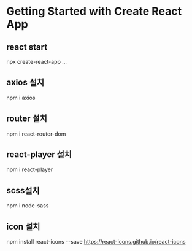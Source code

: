 # Getting Started with Create React App

## react start
npx create-react-app ...

## axios 설치
npm i axios

## router 설치
npm i react-router-dom

## react-player 설치
npm i react-player

## scss설치
npm i node-sass

## icon 설치
npm install react-icons --save
https://react-icons.github.io/react-icons
